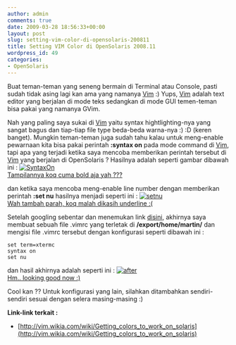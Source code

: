```yaml
---
author: admin
comments: true
date: 2009-03-28 18:56:33+00:00
layout: post
slug: setting-vim-color-di-opensolaris-200811
title: Setting VIM Color di OpenSolaris 2008.11
wordpress_id: 49
categories:
- OpenSolaris
---
```


Buat teman-teman yang seneng bermain di Terminal atau Console, pasti sudah tidak asing lagi kan ama yang namanya [Vim](http://www.vim.org/) :) Yups, [Vim](http://www.vim.org/) adalah text editor yang berjalan di mode teks sedangkan di mode GUI temen-teman bisa pakai yang namanya GVim.

Nah yang paling saya sukai di [Vim](http://www.vim.org/) yaitu syntax hightlighting-nya yang sangat bagus dan tiap-tiap file type beda-beda warna-nya :) :D (keren banget). Mungkin teman-teman juga sudah tahu kalau untuk meng-enable pewarnaan kita bisa pakai perintah **:syntax on** pada mode command di [Vim](http://www.vim.org/), tapi apa yang terjadi ketika saya mencoba memberikan perintah tersebut di [Vim](http://www.vim.org/) yang berjalan di OpenSolaris ? Hasilnya adalah seperti gambar dibawah ini :
[![SyntaxOn](http://farm4.static.flickr.com/3560/3393046556_cfeba3b2f0.jpg)  
Tampilannya koq cuma bold aja yah ???](http://www.flickr.com/photos/10243554@N02/3393046556/)

dan ketika saya mencoba meng-enable line number dengan memberikan perintah **:set nu** hasilnya menjadi seperti ini :
[![setnu](http://farm4.static.flickr.com/3443/3393046562_431dfdb67f.jpg)  
Wah tambah parah, koq malah dikasih underline :( ](http://www.flickr.com/photos/10243554@N02/3393046562/)
<!-- more -->
Setelah googling sebentar dan menemukan link [disini](http://vim.wikia.com/wiki/Getting_colors_to_work_on_solaris), akhirnya saya membuat sebuah file .vimrc yang terletak di **/export/home/martin/** dan mengisi file .vimrc tersebut dengan konfigurasi seperti dibawah ini :

    
    
    set term=xtermc
    syntax on
    set nu
    



dan hasil akhirnya adalah seperti ini :
[![after](http://farm4.static.flickr.com/3433/3393046572_fb9dc9d213.jpg)  
Hm.. looking good now :) ](http://www.flickr.com/photos/10243554@N02/3393046572/)


Cool kan ?? Untuk konfigurasi yang lain, silahkan ditambahkan sendiri-sendiri sesuai dengan selera masing-masing :)

**Link-link terkait :**
- [http://vim.wikia.com/wiki/Getting_colors_to_work_on_solaris](http://vim.wikia.com/wiki/Getting_colors_to_work_on_solaris)
